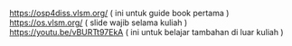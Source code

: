 https://osp4diss.vlsm.org/ ( ini untuk guide book pertama )
https://os.vlsm.org/ ( slide wajib selama kuliah )
https://youtu.be/vBURTt97EkA ( ini untuk belajar tambahan di luar kuliah )
